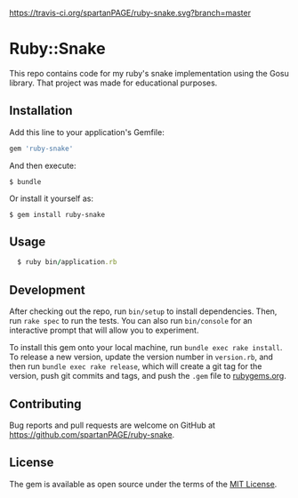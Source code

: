 https://travis-ci.org/spartanPAGE/ruby-snake.svg?branch=master
# Ruby::Snake

This repo contains code for my ruby's snake implementation using the Gosu library.
That project was made for educational purposes.

## Installation

Add this line to your application's Gemfile:

```ruby
gem 'ruby-snake'
```

And then execute:

    $ bundle

Or install it yourself as:

    $ gem install ruby-snake

## Usage

```ruby
  $ ruby bin/application.rb
```

## Development

After checking out the repo, run `bin/setup` to install dependencies. Then, run `rake spec` to run the tests. You can also run `bin/console` for an interactive prompt that will allow you to experiment.

To install this gem onto your local machine, run `bundle exec rake install`. To release a new version, update the version number in `version.rb`, and then run `bundle exec rake release`, which will create a git tag for the version, push git commits and tags, and push the `.gem` file to [rubygems.org](https://rubygems.org).

## Contributing

Bug reports and pull requests are welcome on GitHub at https://github.com/spartanPAGE/ruby-snake.


## License

The gem is available as open source under the terms of the [MIT License](http://opensource.org/licenses/MIT).
